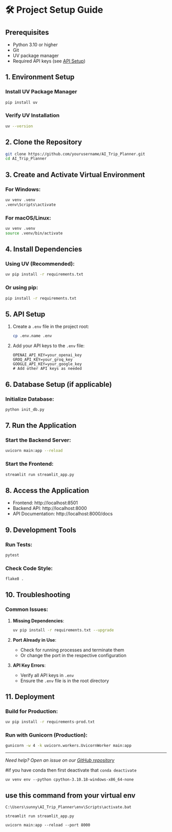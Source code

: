 
# 🛠️ Project Setup Guide

## Prerequisites
- Python 3.10 or higher
- Git
- UV package manager
- Required API keys (see [API Setup](#api-setup))

## 1. Environment Setup

### Install UV Package Manager
```bash
pip install uv
```

### Verify UV Installation
```bash
uv --version
```

## 2. Clone the Repository
```bash
git clone https://github.com/yourusername/AI_Trip_Planner.git
cd AI_Trip_Planner
```

## 3. Create and Activate Virtual Environment

### For Windows:
```bash
uv venv .venv
.venv\Scripts\activate
```

### For macOS/Linux:
```bash
uv venv .venv
source .venv/bin/activate
```

## 4. Install Dependencies

### Using UV (Recommended):
```bash
uv pip install -r requirements.txt
```

### Or using pip:
```bash
pip install -r requirements.txt
```

## 5. API Setup

1. Create a `.env` file in the project root:
   ```bash
   cp .env.name .env
   ```

2. Add your API keys to the `.env` file:
   ```
   OPENAI_API_KEY=your_openai_key
   GROQ_API_KEY=your_groq_key
   GOOGLE_API_KEY=your_google_key
   # Add other API keys as needed
   ```

## 6. Database Setup (if applicable)

### Initialize Database:
```bash
python init_db.py
```

## 7. Run the Application

### Start the Backend Server:
```bash
uvicorn main:app --reload
```

### Start the Frontend:
```bash
streamlit run streamlit_app.py
```

## 8. Access the Application
- Frontend: http://localhost:8501
- Backend API: http://localhost:8000
- API Documentation: http://localhost:8000/docs

## 9. Development Tools

### Run Tests:
```bash
pytest
```

### Check Code Style:
```bash
flake8 .
```

## 10. Troubleshooting

### Common Issues:
1. **Missing Dependencies**:
   ```bash
   uv pip install -r requirements.txt --upgrade
   ```

2. **Port Already in Use**:
   - Check for running processes and terminate them
   - Or change the port in the respective configuration

3. **API Key Errors**:
   - Verify all API keys in `.env`
   - Ensure the `.env` file is in the root directory

## 11. Deployment

### Build for Production:
```bash
uv pip install -r requirements-prod.txt
```

### Run with Gunicorn (Production):
```bash
gunicorn -w 4 -k uvicorn.workers.UvicornWorker main:app
```

---
*Need help? Open an issue on our [GitHub repository](https://github.com/yourusername/AI_Trip_Planner/issues)*

#if you have conda then first deactivate that
```conda deactivate```

```uv venv env --python cpython-3.10.18-windows-x86_64-none```

## use this command from your virtual env
```C:\Users\sunny\AI_Trip_Planner\env\Scripts\activate.bat```


```
streamlit run streamlit_app.py
```

```
uvicorn main:app --reload --port 8000
```